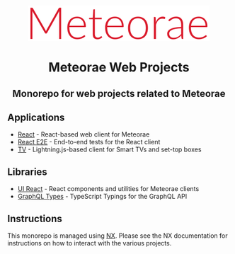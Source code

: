 <div align="center">
<img alt="Meteorae logo" src="https://github.com/meteorae/meta/raw/master/assets/logo-raster.png">
<h1>Meteorae Web Projects</h1>
<h2>Monorepo for web projects related to Meteorae</h2>
</div>

## Applications

- [React](https://github.com/meteorae/web/tree/main/apps/react) - React-based web client for Meteorae
- [React E2E](https://github.com/meteorae/web/tree/main/apps/react-e2e) - End-to-end tests for the React client
- [TV](https://github.com/meteorae/web/tree/main/apps/tv) - Lightning.js-based client for Smart TVs and set-top boxes

## Libraries

- [UI React](https://github.com/meteorae/web/tree/main/libs/ui-react) - React components and utilities for Meteorae clients
- [GraphQL Types](https://github.com/meteorae/web/tree/main/libs/graphql-types) - TypeScript Typings for the GraphQL API

## Instructions

This monorepo is managed using [NX](https://nx.dev/). Please see the NX documentation for instructions on how to interact with the various projects.
